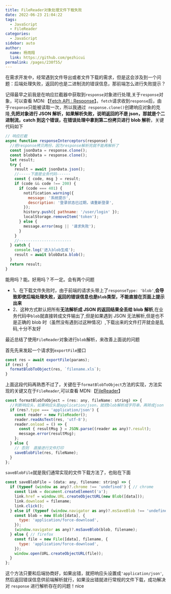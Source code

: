 ```yaml
---
title: FileReader对象处理文件下载失败
date: 2022-06-23 21:04:22
tags: 
  - JavaScript
  - FileReader
categories: 
  - JavaScript
sidebar: auto
author: 
  name: 杨雨翔
  link: https://github.com/gezhicui
permalink: /pages/230f55/
---
```


在需求开发中，经常遇到文件导出或者文件下载的需求，但是这会涉及到一个问题：后端处理失败，返回的也是二进制流的错误信息，那前端怎么进行失败提示？

记得最早之前我是在响应拦截器中获取到`response`对象进行处理,关于`response`对象，可以查看 MDN:【[Fetch API : Response](https://developer.mozilla.org/zh-CN/docs/Web/API/Response)】。`fetch`请求收到`response`后，由于`response`只能被读取一次，所以我通过` response.clone()`创建响应对象的克隆,**先把对象进行 JSON 解析，如果解析失败，说明返回的不是 json，那就是个二进制流，catch 到这个错误，在错误处理中拿到第二份拷贝进行 blob 解析**，关键代码如下

<!-- more -->

```js
// 响应拦截
async function responseInterceptors(response) {
  //把response拷贝两份，因为response解析完就不能再解析了
  const jsonData = response.clone();
  const blobData = response.clone();
  let result;
  try {
    result = await jsonData.json();
    //-----下面是业务代码------
    const { code, msg } = result;
    if (code && code !== 200) {
      if (code === 401) {
        notification.warning({
          message: '系统提示',
          description: '登录状态已过期，请重新登录',
        });
        history.push({ pathname: '/user/login' });
        localStorage.removeItem('token');
      } else {
        message.error(msg || '请求失败');
      }
    }
    //-----------------------
  } catch {
    console.log('进入blob生成');
    result = await blobData.blob();
  }
  return result;
}
```

能用吗？能。好用吗？不一定。会有两个问题

- 1、在下载文件失败时，由于前端的请求头带上了`responseType: 'blob'`,**会导致即使后端处理失败，返回的错误信息也是`blob`类型，不能直接在页面上提示出来**
- 2、这种方式默认把所有**无法解析成 JSON 的返回结果全丢给 blob 解析**,在业务代码中`blob`就直接转成文件输出了,但是如果遇到 JSON 无法解析,但是也不是正确的 blob 时（虽然没有遇到过这种情况）,下载出来的文件打开就会是乱码,十分不友好

最近总结了使用`FileReader`对象进行`blob`解析，来改善上面说的问题

首先先来发起一个请求到`exportFile`接口

```js
const res = await exportFile(params);
if (res) {
  formatBlobToObject(res, `filename.xls`);
}
```

上面这段代码再熟悉不过了，关键在于`formatBlobToObject`方法的实现，方法实现的关键又在于`FileReader`,可以查看 MDN:【[FileReader](https://developer.mozilla.org/zh-CN/docs/Web/API/FileReader)】

```js
const formatBlobToObject = (res: any, fileName: string) => {
  //判断响应头，如果响应头是application/json，就把blob解析成字符串，再转成json
  if (res?.type === 'application/json') {
    const reader = new FileReader();
    reader.readAsText(res, 'utf-8');
    reader.onload = () => {
      const { resultMsg } = JSON.parse((reader as any)?.result);
      message.error(resultMsg);
    };
  } else {
    // 否则  直接进行文件打印
    saveBlobFile(res, fileName);
  }
};
```

`saveBlobFile`就是我们通常实现的文件下载方法了，也贴在下面

```js
const saveBlobFile = (data: any, filename: string) => {
  if (typeof (window as any)?.chrome !== 'undefined') { // chrome
    const link = document.createElement('a');
    link.href = window.URL.createObjectURL(new Blob([data]));
    link.download = filename;
    link.click();
  } else if (typeof (window.navigator as any)?.msSaveBlob !== 'undefined') { // ie
    const blob = new Blob([data], {
      type: 'application/force-download',
    });
    (window.navigator as any)?.msSaveBlob(blob, filename);
  } else { // firefox
    const file = new File([data], filename, {
      type: 'application/force-download',
    });
    window.open(URL.createObjectURL(file));
  }
};

```

这个方法只要和后端协商好，如果出错，就把响应头设置成`'application/json'`,然后返回错误信息供前端解析就行，如果没出错就进行常规的文件下载，成功解决对 `response` 进行解析存在的问题！nice
